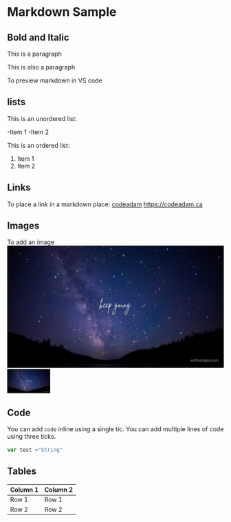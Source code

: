 # Markdown Sample
## Bold and Italic
This is a paragraph

This is also a paragraph

To preview markdown in VS code
## lists

This is an unordered list:

-Item 1
-Item 2

This is an ordered list:

1. Item 1
2. Item 2

## Links 

To place a link in a markdown place:
[codeadam](https://codeadam.ca)
https://codeadam.ca

## Images
To add an image
![Pictures](30.jpg)
<img src="30.jpg" width="100"/>

## Code
You can add `code` inline using a single tic.
You can add multiple lines of code using three ticks.
```javascript
var test ="String"
```

## Tables

| Column 1 | Column 2 |
| -------- | -------- |
| Row 1    | Row 1    |
| Row 2    | Row 2    |

